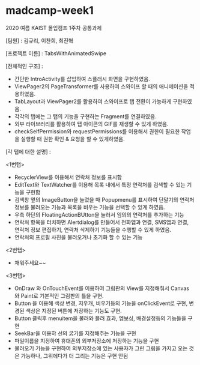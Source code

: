 # madcamp-week1
2020 여름 KAIST 몰입캠프 1주차 공통과제

[팀원] : 김규리, 이찬희, 최진혁

[프로젝트 이름] : TabsWithAnimatedSwipe

[전체적인 구조] : 
  - 간단한 IntroActivity를 삽입하여 스플래시 화면을 구현하였음.
  - ViewPager2의 PageTransformer를 사용하여 스와이프 할 때의 애니메이션을 적용하였음.
  - TabLayout과 ViewPager2를 활용하여 스와이프로 탭 전환이 가능하게 구현하였음.
  - 각각의 탭에는 그 탭의 기능을 구현하는 Fragment를 연결하였음.
  - 외부 라이브러리를 활용하여 탭 아이콘의 GIF를 재생할 수 있게 하였음.
  - checkSelfPermission와 requestPermissions를 이용해서 권한이 필요한 작업을 실행할 때 권한 확인 & 요청을 할 수 있게하였음.
  
[각 탭에 대한 설명] :

  <1번탭> 
  - RecyclerView를 이용해서 연락처 정보를 표시함
  - EditText와 TextWatcher를 이용해 목록 내에서 특정 연락처를 검색할 수 있는 기능을 구현함
  - 검색창 옆의 ImageButton을 눌렀을 때 Popupmenu를 표시하여 단말기의 연락처 정보를 불러오는 기능과 목록을 비우는 기능을 선택할 수 있게 하였음.
  - 우측 하단의 FloatingActionBUtton을 눌러서 임의의 연락처를 추가하는 기능
  - 연락처 항목을 터치하면 Alertdialog를 만들어서 전화앱과 연결, SMS앱과 연결, 연락처 정보 편집하기, 연락처 삭제하기 기능들을 수행할 수 있게 하였음.
  - 연락처의 프로필 사진을 불러오거나 초기화 할 수 있는 기능
  
  <2번탭> 
  - 채워주세요~~
  
  <3번탭> 
  - OnDraw 와 OnTouchEvent를 이용하여 그림판의 View를 지정해줘서 Canvas 와 Paint로 기본적인 그림판의 틀을 구현.
  - Button 을 이용해 색상 변경, 지우개, 비우기등의 기능을 onClickEvent로 구현, 변경된 색상은 지정된 버튼에 저장하는 기능도 구현.
  - Button 클릭후 menuitem을 불러와 블러 효과, 엠보싱, 배경설정등의 기능들을 구현
  - SeekBar을 이용햐 선의 굵기를 지정해주는 기능을 구현
  - 파일이름을 지정하여 휴대폰의 외부저장소에 저장하는 기능을 구현
  - 불러오기 기능을 구현하여 외부저장소에 있는 사용자가 그린 그림을 가지고 오는 것은 가능하나, 그위에다가 더 그리는 기능은 구현 안됨
  
  
  
